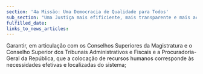 ```yaml
---
section: '4a Missão: Uma Democracia de Qualidade para Todos'
sub_section: "Uma Justiça mais efificiente, mais transparente e mais acessível"
fulfilled_date:
links_to_news_articles:
---
```


Garantir, em articulação com os Conselhos Superiores da Magistratura e o Conselho Superior dos Tribunais Administrativos e Fiscais e a Procuradoria-Geral da República, que a colocação de recursos humanos corresponde às necessidades efetivas e localizadas do sistema;